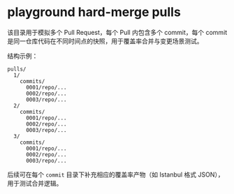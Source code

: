 # playground hard-merge pulls

该目录用于模拟多个 Pull Request，每个 Pull 内包含多个 commit，每个 commit 是同一仓库代码在不同时间点的快照，用于覆盖率合并与变更场景测试。

结构示例：

```
pulls/
  1/
    commits/
      0001/repo/...
      0002/repo/...
      0003/repo/...
  2/
    commits/
      0001/repo/...
      0002/repo/...
      0003/repo/...
  3/
    commits/
      0001/repo/...
      0002/repo/...
      0003/repo/...
```

后续可在每个 `commit` 目录下补充相应的覆盖率产物（如 Istanbul 格式 JSON），用于测试合并逻辑。


